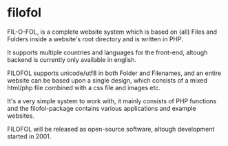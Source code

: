 filofol
=======

FIL-O-FOL, is a complete website system which is based on (all) Files and Folders inside a website's root directory and is written in PHP.

It supports multiple countries and languages for the front-end, altough backend is currently only available in english.

FILOFOL supports unicode/utf8 in both Folder and Filenames, and an entire website can be based upon a single design, which consists of a mixed html/php file combined with a css file and images etc.

It's a very simple system to work with, it mainly consists of PHP functions and the filofol-package contains various applications and example websites.

FILOFOL will be released as open-source software, altough development started in 2001.
